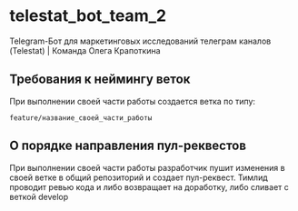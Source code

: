 # telestat_bot_team_2
Telegram-Бот для маркетинговых исследований телеграм каналов (Telestat) | Команда Олега Крапоткина

## Требования к неймингу веток

При выполнении своей части работы создается ветка по типу:

```
feature/название_своей_части_работы
```

## О порядке направления пул-реквестов

При выполнении своей части работы разработчик пушит изменения в своей ветке в общий репозиторий и создает пул-реквест. Тимлид проводит ревью кода и либо возвращает на доработку, либо сливает с веткой develop
